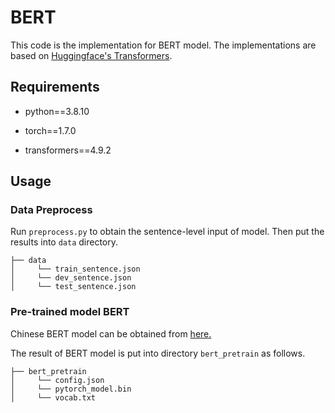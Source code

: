# BERT

This code is the implementation for BERT model. The implementations are based on [Huggingface's Transformers](https://github.com/huggingface/transformers).

## Requirements

- python==3.8.10

- torch==1.7.0

- transformers==4.9.2

## Usage

### Data Preprocess

Run `preprocess.py` to obtain the sentence-level input of model. Then put the results into `data` directory.

```
├── data
│     └── train_sentence.json
│     └── dev_sentence.json
│     └── test_sentence.json
```

### Pre-trained model BERT

Chinese BERT model can be obtained from [here.](https://github.com/huggingface/pytorch-transformers)

The result of BERT model is put into directory `bert_pretrain` as follows.
```
├── bert_pretrain
│     └── config.json
│     └── pytorch_model.bin
│     └── vocab.txt
```
